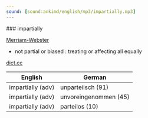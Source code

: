 ```yaml
---
sound: [sound:ankimd/english/mp3/impartially.mp3]
---
```


\### impartially

[Merriam-Webster](https://www.merriam-webster.com/dictionary/impartially)

- not partial or biased : treating or affecting all equally

[dict.cc](https://www.dict.cc/impartially)

| English        | German       |
| -------------- | ------------ |
| impartially (adv) | unparteiisch (91) |
| impartially (adv) | unvoreingenommen (45) |
| impartially (adv) | parteilos (10) |
